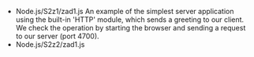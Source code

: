 * Node.js/S2z1/zad1.js
An example of the simplest server application using the built-in 'HTTP' module, which sends a greeting to our client. 
We check the operation by starting the browser and sending a request to our server (port 4700).
* Node.js/S2z2/zad1.js
